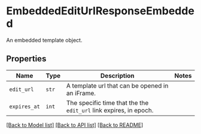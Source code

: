 # EmbeddedEditUrlResponseEmbedded

An embedded template object.

## Properties
Name | Type | Description | Notes
------------ | ------------- | ------------- | -------------
| `edit_url` | ```str``` |  A template url that can be opened in an iFrame.  |  |
| `expires_at` | ```int``` |  The specific time that the the `edit_url` link expires, in epoch.  |  |

[[Back to Model list]](../README.md#documentation-for-models) [[Back to API list]](../README.md#documentation-for-api-endpoints) [[Back to README]](../README.md)


